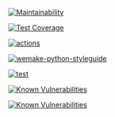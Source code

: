 [![Maintainability](https://api.codeclimate.com/v1/badges/c269667f049ee2c33921/maintainability)](https://codeclimate.com/github/pavelpminaev/my_learning/maintainability)

[![Test Coverage](https://api.codeclimate.com/v1/badges/c269667f049ee2c33921/test_coverage)](https://codeclimate.com/github/pavelpminaev/my_learning/test_coverage)

[![actions](https://github.com/pavelpminaev/my_learning/actions/workflows/main.yml/badge.svg)](https://github.com/pavelpminaev/my_learning/actions/workflows/main.yml)

[![wemake-python-styleguide](https://img.shields.io/badge/style-wemake-000000.svg)](https://github.com/wemake-services/wemake-python-styleguide)

[![test](https://github.com/pavelpminaev/my_learning/actions/workflows/test.yml/badge.svg)](https://github.com/pavelpminaev/my_learning/actions/workflows/test.yml)

[![Known Vulnerabilities](https://snyk.io/test/github/pavelpminaev/my_learning/badge.svg)](https://snyk.io/test/github/pavelpminaev/my_learning)

[![Known Vulnerabilities](https://snyk.io/test/github/pavelpminaev/ci-app/badge.svg)](https://snyk.io/test/github/pavelpminaev/ci-app)

